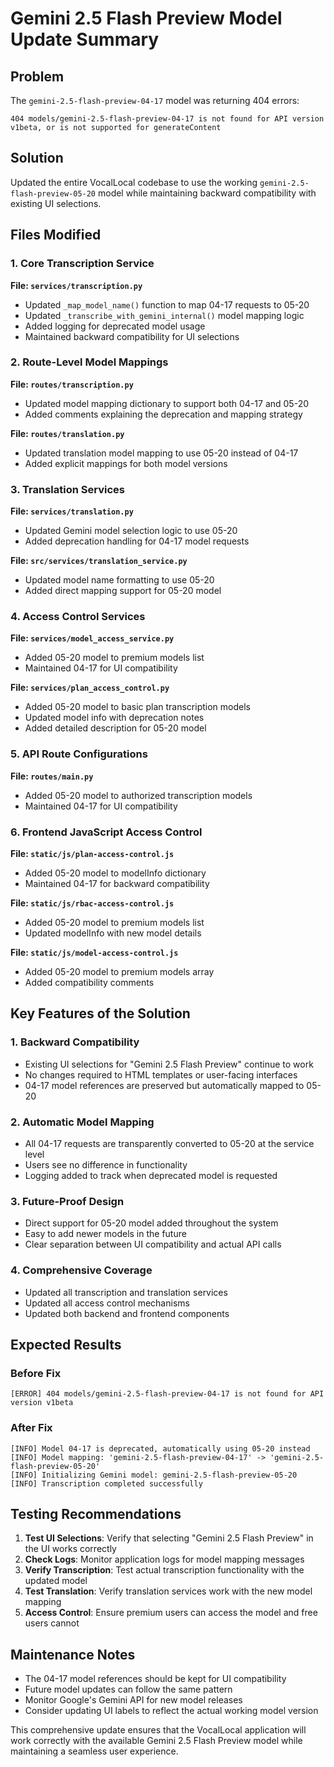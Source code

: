 # Gemini 2.5 Flash Preview Model Update Summary

## Problem
The `gemini-2.5-flash-preview-04-17` model was returning 404 errors:
```
404 models/gemini-2.5-flash-preview-04-17 is not found for API version v1beta, or is not supported for generateContent
```

## Solution
Updated the entire VocalLocal codebase to use the working `gemini-2.5-flash-preview-05-20` model while maintaining backward compatibility with existing UI selections.

## Files Modified

### 1. Core Transcription Service
**File: `services/transcription.py`**
- Updated `_map_model_name()` function to map 04-17 requests to 05-20
- Updated `_transcribe_with_gemini_internal()` model mapping logic
- Added logging for deprecated model usage
- Maintained backward compatibility for UI selections

### 2. Route-Level Model Mappings
**File: `routes/transcription.py`**
- Updated model mapping dictionary to support both 04-17 and 05-20
- Added comments explaining the deprecation and mapping strategy

**File: `routes/translation.py`**
- Updated translation model mapping to use 05-20 instead of 04-17
- Added explicit mappings for both model versions

### 3. Translation Services
**File: `services/translation.py`**
- Updated Gemini model selection logic to use 05-20
- Added deprecation handling for 04-17 model requests

**File: `src/services/translation_service.py`**
- Updated model name formatting to use 05-20
- Added direct mapping support for 05-20 model

### 4. Access Control Services
**File: `services/model_access_service.py`**
- Added 05-20 model to premium models list
- Maintained 04-17 for UI compatibility

**File: `services/plan_access_control.py`**
- Added 05-20 model to basic plan transcription models
- Updated model info with deprecation notes
- Added detailed description for 05-20 model

### 5. API Route Configurations
**File: `routes/main.py`**
- Added 05-20 model to authorized transcription models
- Maintained 04-17 for UI compatibility

### 6. Frontend JavaScript Access Control
**File: `static/js/plan-access-control.js`**
- Added 05-20 model to modelInfo dictionary
- Maintained 04-17 for backward compatibility

**File: `static/js/rbac-access-control.js`**
- Added 05-20 model to premium models list
- Updated modelInfo with new model details

**File: `static/js/model-access-control.js`**
- Added 05-20 model to premium models array
- Added compatibility comments

## Key Features of the Solution

### 1. Backward Compatibility
- Existing UI selections for "Gemini 2.5 Flash Preview" continue to work
- No changes required to HTML templates or user-facing interfaces
- 04-17 model references are preserved but automatically mapped to 05-20

### 2. Automatic Model Mapping
- All 04-17 requests are transparently converted to 05-20 at the service level
- Users see no difference in functionality
- Logging added to track when deprecated model is requested

### 3. Future-Proof Design
- Direct support for 05-20 model added throughout the system
- Easy to add newer models in the future
- Clear separation between UI compatibility and actual API calls

### 4. Comprehensive Coverage
- Updated all transcription and translation services
- Updated all access control mechanisms
- Updated both backend and frontend components

## Expected Results

### Before Fix
```
[ERROR] 404 models/gemini-2.5-flash-preview-04-17 is not found for API version v1beta
```

### After Fix
```
[INFO] Model 04-17 is deprecated, automatically using 05-20 instead
[INFO] Model mapping: 'gemini-2.5-flash-preview-04-17' -> 'gemini-2.5-flash-preview-05-20'
[INFO] Initializing Gemini model: gemini-2.5-flash-preview-05-20
[INFO] Transcription completed successfully
```

## Testing Recommendations

1. **Test UI Selections**: Verify that selecting "Gemini 2.5 Flash Preview" in the UI works correctly
2. **Check Logs**: Monitor application logs for model mapping messages
3. **Verify Transcription**: Test actual transcription functionality with the updated model
4. **Test Translation**: Verify translation services work with the new model mapping
5. **Access Control**: Ensure premium users can access the model and free users cannot

## Maintenance Notes

- The 04-17 model references should be kept for UI compatibility
- Future model updates can follow the same pattern
- Monitor Google's Gemini API for new model releases
- Consider updating UI labels to reflect the actual working model version

This comprehensive update ensures that the VocalLocal application will work correctly with the available Gemini 2.5 Flash Preview model while maintaining a seamless user experience.
